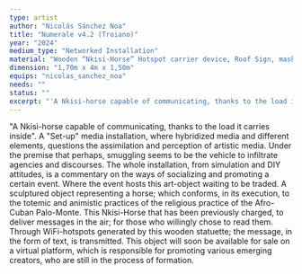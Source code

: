 ```yaml
---
type: artist
author: "Nicolás Sánchez Noa"
title: "Numerale v4.2 (Troiano)"
year: "2024"
medium_type: "Networked Installation"
material: "Wooden “Nkisi-Horse” Hotspot carrier device, Roof Sign, masking tape QrCode, DIY Wi-Fi booster antenna."
dimension: "1,70m x 4m x 1,50m"
equips: "nicolas_sanchez_noa"
needs: ""
status: ""
excerpt: "'A Nkisi-horse capable of communicating, thanks to the load it carries inside'.A 'Set-up' media installation, where hybridized media and different elements, questions the assimilation and perception of artistic media. Under the premise that perhaps, smuggling seems to be the vehicle to infiltrate agencies and discourses.The whole installation, from simulation and DIY attitudes, is a commentary on the ways of socializing and promoting a certain event. Where the event hosts this art-object waiting to be traded.A sculptured object representing a horse; which conforms, in its execution, to the totemic and animistic practices of the religious practice of the Afro-Cuban Palo-Monte..."
---
```

"A Nkisi-horse capable of communicating, thanks to the load it carries inside".
A "Set-up" media installation, where hybridized media and different elements, questions the assimilation and perception of artistic media. Under the premise that perhaps, smuggling seems to be the vehicle to infiltrate agencies and discourses.
The whole installation, from simulation and DIY attitudes, is a commentary on the ways of socializing and promoting a certain event. Where the event hosts this art-object waiting to be traded.
A sculptured object representing a horse; which conforms, in its execution, to the totemic and animistic practices of the religious practice of the Afro-Cuban Palo-Monte. This Nkisi-Horse that has been previously charged, to deliver messages in the air; for those who willingly chose to read them. Through WiFi-hotspots generated by this wooden statuette; the message, in the form of text, is transmitted.
This object will soon be available for sale on a virtual platform, which is responsible for promoting various emerging creators, who are still in the process of formation.
